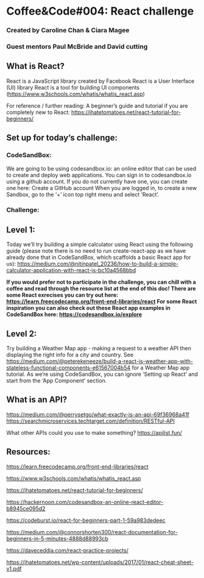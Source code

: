  # Coffee&amp;Code#004: React challenge
 ### Created by Caroline Chan & Ciara Magee
 ### Guest mentors Paul McBride and David cutting
 
## What is React?

React is a JavaScript library created by Facebook
React is a User Interface (UI) library
React is a tool for building UI components
(https://www.w3schools.com/whatis/whatis_react.asp)

For reference / further reading: A beginner’s guide and tutorial if you are completely new to React: https://ihatetomatoes.net/react-tutorial-for-beginners/

## Set up for today’s challenge:

### CodeSandBox:

We are going to be using codesandbox.io: an online editor that can be used to create and deploy web applications. 
You can sign in to codesandbox.io using a github account. If you do not currently have one, you can create one here: Create a GitHub account
When you are logged in, to create a new Sandbox, go to the ‘+’ icon top right menu and select ‘React’.

### Challenge:

## Level 1:

Today we’ll try building a simple calculator using React using the following guide (please note there is no need to run create-react-app as we have already done that in CodeSandBox, which scaffolds a basic React app for us):
https://medium.com/@nitinpatel_20236/how-to-build-a-simple-calculator-application-with-react-js-bc10a4568bbd

**If you would prefer not to participate in the challenge, you can chill with a coffee and read through the resource list at the end of this doc! There are some React exrecises you can try out here: https://learn.freecodecamp.org/front-end-libraries/react For some React inspiration you can also check out these React app examples in CodeSandBox here: https://codesandbox.io/explore**


## Level 2:

Try building a Weather Map app - making a request to a weather API then displaying the right info for a city and country. See https://medium.com/@peterekeneeze/build-a-react-js-weather-app-with-stateless-functional-components-e61567004b54 for a Weather Map app tutorial. As we’re using CodeSandBox, you can ignore ‘Setting up React’ and start from the ‘App Component’ section.

## What is an API? 

https://medium.com/@perrysetgo/what-exactly-is-an-api-69f36968a41f
https://searchmicroservices.techtarget.com/definition/RESTful-API

What other APIs could you use to make something? https://apilist.fun/ 


## Resources:

https://learn.freecodecamp.org/front-end-libraries/react

https://www.w3schools.com/whatis/whatis_react.asp

https://ihatetomatoes.net/react-tutorial-for-beginners/

https://hackernoon.com/codesandbox-an-online-react-editor-b8945ce095d2

https://codeburst.io/react-for-beginners-part-1-59a983dedeec

https://medium.com/@connorshorten300/react-documentation-for-beginners-in-5-minutes-4888d88993cb

https://daveceddia.com/react-practice-projects/

https://ihatetomatoes.net/wp-content/uploads/2017/01/react-cheat-sheet-v1.pdf




